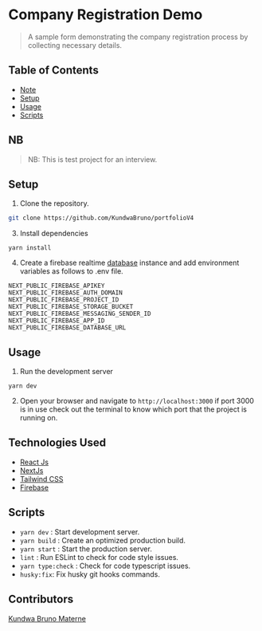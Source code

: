 # Company Registration Demo

> A sample form demonstrating the company registration process by collecting necessary details.

## Table of Contents

- [Note](#Note)
- [Setup](#setup)
- [Usage](#usage)
- [Scripts](#Scripts)

## NB

> NB: This is test project for an interview.

## Setup

1. Clone the repository.

```bash
git clone https://github.com/KundwaBruno/portfolioV4
```

3. Install dependencies

```
yarn install
```

4. Create a firebase realtime <a href="https://console.firebase.google.com/" target="_blank">database</a> instance and add environment variables as follows to .env file.

```
NEXT_PUBLIC_FIREBASE_APIKEY
NEXT_PUBLIC_FIREBASE_AUTH_DOMAIN
NEXT_PUBLIC_FIREBASE_PROJECT_ID
NEXT_PUBLIC_FIREBASE_STORAGE_BUCKET
NEXT_PUBLIC_FIREBASE_MESSAGING_SENDER_ID
NEXT_PUBLIC_FIREBASE_APP_ID
NEXT_PUBLIC_FIREBASE_DATABASE_URL
```

## Usage

1. Run the development server

```
yarn dev
```

2. Open your browser and navigate to `http://localhost:3000` if port 3000 is in use check out the terminal to know which port that the project is running on.

## Technologies Used

- <a href="https://react.dev/" target="_blank">React Js</a>
- <a href="https://nextjs.org/" target="_blank">NextJs</a>
- <a href="https://tailwindcss.com/" target="_blank">Tailwind CSS</a>
- <a href="https://ant.design/" target="_blank">Firebase</a>

## Scripts

- `yarn dev` : Start development server.
- `yarn build` : Create an optimized production build.
- `yarn start` : Start the production server.
- `lint` : Run ESLint to check for code style issues.
- `yarn type:check` : Check for code typescript issues.
- `husky:fix`: Fix husky git hooks commands.

## Contributors

<a href="https://www.linkedin.com/in/kundwabruno/" target="_blank">Kundwa Bruno Materne </a>
